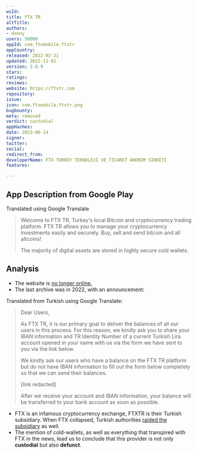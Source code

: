 ```yaml
---
wsId: 
title: FTX TR
altTitle: 
authors:
- danny
users: 50000
appId: com.ftxmobile.ftxtr
appCountry: 
released: 2022-02-21
updated: 2022-11-01
version: 2.0.9
stars: 
ratings: 
reviews: 
website: https://ftxtr.com
repository: 
issue: 
icon: com.ftxmobile.ftxtr.png
bugbounty: 
meta: removed
verdict: custodial
appHashes: 
date: 2023-06-14
signer: 
twitter: 
social: 
redirect_from: 
developerName: FTX TURKEY TEKNOLOJI VE TICARET ANONIM SIRKETI
features: 

---
```


## App Description from Google Play 

Translated using Google Translate

> Welcome to FTX TR, Turkey's local Bitcoin and cryptocurrency trading platform. FTX TR allows you to manage your cryptocurrency investments easily and securely. Buy, sell and send bitcoin and all altcoins!
> 
> The majority of digital assets are stored in highly secure cold wallets.

## Analysis 

- The website is [no longer online.](https://www.isitdownrightnow.com/ftxtr.com.html)
- The last archive was in 2022, with an announcement: 

Translated from Turkish using Google Translate:

> Dear Users,
>
> As FTX TR, it is our primary goal to deliver the balances of all our users in this process. For this reason, we kindly ask you to share your IBAN information and TR Identity Number of a current Turkish Lira account opened in your name with us via the form we have sent to you via the link below.
>
> We kindly ask our users who have a balance on the FTX TR platform but do not have IBAN information to fill out the form below completely so that we can send their balances.
>
> [link redacted]
>
> After we receive your account and IBAN information, your balance will be transferred to your bank account as soon as possible.

- FTX is an infamous cryptocurrency exchange, FTXTR is their Turkish subsidiary. When FTX collapsed, Turkish authorities [raided the subsidiary](https://decrypt.co/115547/turkey-seizes-ftx-founder-sam-bankman-fried-assets) as well.
- The mention of cold-wallets, as well as everything that transpired with FTX in the news, lead us to conclude that this provider is not only **custodial** but also **defunct**.

